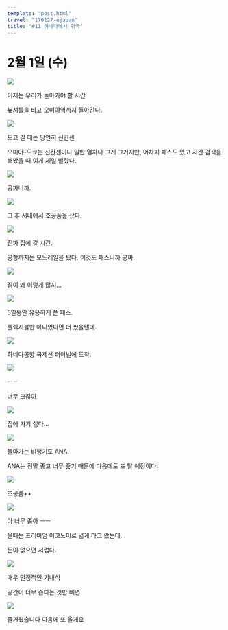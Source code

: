 ```yaml
---
template: "post.html"
travel: "170127-ejapan"
title: "#11 하네다에서 귀국"
---
```


# 2월 1일 (수)

![](/170127-ejapan/11_01.jpg)

이제는 우리가 돌아가야 할 시간

뉴셔틀을 타고 오미야역까지 돌아간다.

![](/170127-ejapan/11_02.jpg)

도쿄 갈 때는 당연히 신칸센

오미야-도쿄는 신칸센이나 일반 열차나 그게 그거지만, 어차피 패스도 있고 시간 검색을 해봤을 때 이게 제일 빨랐다.

![](/170127-ejapan/11_03.jpg)

공짜니까.

![](/170127-ejapan/11_04.jpg)

그 후 시내에서 조공품을 샀다.

![](/170127-ejapan/11_05.jpg)

진짜 집에 갈 시간.

공항까지는 모노레일을 탔다. 이것도 패스니까 공짜.

![](/170127-ejapan/11_06.jpg)

짐이 왜 이렇게 많지...

![](/170127-ejapan/11_07.jpg)

5일동안 유용하게 쓴 패스.

플렉시블만 아니었다면 더 쌌을텐데.

![](/170127-ejapan/11_08.jpg)

하네다공항 국제선 터미널에 도착.

![](/170127-ejapan/11_09.jpg)

ㅡㅡ

너무 크잖아

![](/170127-ejapan/11_10.jpg)

집에 가기 싫다...

![](/170127-ejapan/11_11.jpg)

돌아가는 비행기도 ANA.

ANA는 정말 좋고 너무 좋기 때문에 다음에도 또 탈 예정이다.

![](/170127-ejapan/11_12.jpg)

조공품++

![](/170127-ejapan/11_13.jpg)

아 너무 좁아 ㅡㅡ

올때는 프리미엄 이코노미로 넓게 타고 왔는데...

돈이 없으면 서럽다.

![](/170127-ejapan/11_14.jpg)

매우 안정적인 기내식

공간이 너무 좁다는 것만 빼면

![](/170127-ejapan/11_15.jpg)

즐거웠습니다 다음에 또 올게요
